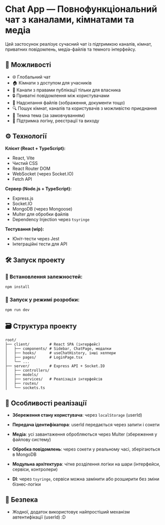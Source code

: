 
# Chat App — Повнофункціональний чат з каналами, кімнатами та медіа

Цей застосунок реалізує сучасний чат із підтримкою каналів, кімнат, приватних повідомлень, медіа-файлів та темного інтерфейсу.

## 📌 Можливості

- 🌐 Глобальний чат
- 🏠 Кімнати з доступом для учасників
- 📢 Канали з правами публікації тільки для власника
- 🔒 Приватні повідомлення між користувачами
- 📎 Надсилання файлів (зображення, документи тощо)
- 🔍 Пошук кімнат, каналів та користувачів з можливістю приєднання
- 🎨 Темна тема (за замовчуванням)
- 🚪 Підтримка логіну, реєстрації та виходу

## ⚙️ Технології

**Клієнт (React + TypeScript):**
- React, Vite
- Чистий CSS 
- React Router DOM
- WebSocket (через Socket.IO)
- Fetch API

**Сервер (Node.js + TypeScript):**
- Express.js
- Socket.IO
- MongoDB (через Mongoose)
- Multer для обробки файлів
- Dependency Injection через `tsyringe`

**Тестування (wip):**
- Юніт-тести через Jest
- Інтеграційні тести для API

## 🛠️ Запуск проекту

### 🔧 Встановлення залежностей:
```bash
npm install

```

### 🚀 Запуск у режимі розробки:

```bash
npm run dev

```


## 🗃️ Структура проекту

```
root/
├── client/         # React SPA (інтерфейс)
│   ├── components/ # Sidebar, ChatPage, модалки
│   ├── hooks/      # useChatHistory, інші хелпери
│   ├── pages/      # LoginPage.tsx
│   └── ...
├── server/         # Express API + Socket.IO
│   ├── controllers/
│   ├── models/
│   ├── services/   # Реалізація інтерфейсів
│   ├── routes/
│   └── sockets.ts

```

## 📄 Особливості реалізації

-   **Збереження стану користувача**: через `localStorage` (userId)
    
-   **Передача ідентифікатора**: userId передається через запити і сокети
    
-   **Медіа**: усі завантаження обробляються через Multer (збереження у файлову систему)
    
-   **Обробка повідомлень**: через сокети у реальному часі, зберігаються в MongoDB
    
-   **Модульна архітектура**: чітке розділення логіки на шари (інтерфейси, сервіси, контролери)
    
-   **DI**: через `tsyringe`, сервіси можна замінити або розширити без зміни бізнес-логіки
    

## 🔐 Безпека

-   Жодної, додаток використовує найпростіший механізм автентифікації (userId) :D
